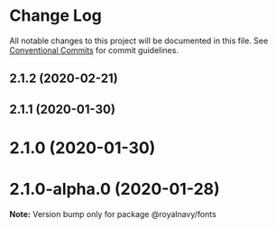 # Change Log

All notable changes to this project will be documented in this file.
See [Conventional Commits](https://conventionalcommits.org) for commit guidelines.

## 2.1.2 (2020-02-21)



## 2.1.1 (2020-01-30)



# 2.1.0 (2020-01-30)



# 2.1.0-alpha.0 (2020-01-28)

**Note:** Version bump only for package @royalnavy/fonts
